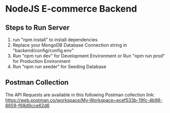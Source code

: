 # NodeJS E-commerce Backend 
## Steps to Run Server
1. run "npm install" to install dependencies
2. Replace your MongoDB Database Connection string in "backend/config/config.env"
2. Run "npm run dev" for Development Environment or Run "npm run prod" for Production Environment
3. Run "npm run seeder" for Seeding Database

## Postman Collection
 The API Requests are available in this following Postman collection link:
 https://web.postman.co/workspace/My-Workspace~ecef533b-19fc-4b98-8659-f68d9cce62d6
